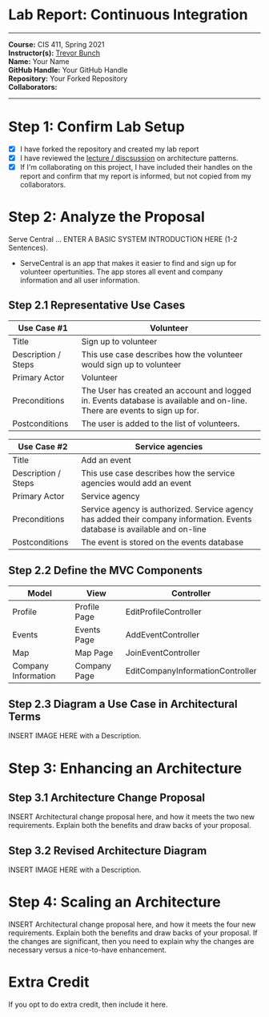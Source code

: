 # Lab Report: Continuous Integration
___
**Course:** CIS 411, Spring 2021  
**Instructor(s):** [Trevor Bunch](https://github.com/trevordbunch)  
**Name:** Your Name  
**GitHub Handle:** Your GitHub Handle  
**Repository:** Your Forked Repository  
**Collaborators:** 
___

# Step 1: Confirm Lab Setup
- [X] I have forked the repository and created my lab report
- [X] I have reviewed the [lecture / discsussion](../assets/04p1_SolutionArchitectures.pdf) on architecture patterns.
- [X] If I'm collaborating on this project, I have included their handles on the report and confirm that my report is informed, but not copied from my collaborators.

# Step 2: Analyze the Proposal
Serve Central ... ENTER A BASIC SYSTEM INTRODUCTION HERE (1-2 Sentences).
- ServeCentral is an app that makes it easier to find and sign up for volunteer opertunities. The app stores all event and company information and all user information.
## Step 2.1 Representative Use Cases  

| Use Case #1 |Volunteer|
|---|---|
| Title |Sign up to volunteer|
| Description / Steps |This use case describes how the volunteer would sign up to volunteer|
| Primary Actor |Volunteer|
| Preconditions |The User has created an account and logged in. Events database is available and on-line. There are events to sign up for.|
| Postconditions |The user is added to the list of volunteers.|

| Use Case #2 |Service agencies|
|---|---|
| Title |Add an event|
| Description / Steps |This use case describes how the service agencies would add an event|
| Primary Actor |Service agency|
| Preconditions |Service agency is authorized. Service agency has added their company information. Events database is available and on-line|
| Postconditions |The event is stored on the events database|

## Step 2.2 Define the MVC Components

| Model | View | Controller |
|---|---|---|
|Profile|Profile Page|EditProfileController|
|Events|Events Page|AddEventController|
|Map|Map Page|JoinEventController|
|Company Information|Company Page|EditCompanyInformationController|

## Step 2.3 Diagram a Use Case in Architectural Terms
INSERT IMAGE HERE with a Description.

# Step 3: Enhancing an Architecture

## Step 3.1 Architecture Change Proposal
INSERT Architectural change proposal here, and how it meets the two new requirements.  Explain both the benefits and draw backs of your proposal.

## Step 3.2 Revised Architecture Diagram
INSERT IMAGE HERE with a Description.

# Step 4: Scaling an Architecture
INSERT Architectural change proposal here, and how it meets the four new requirements.  Explain both the benefits and draw backs of your proposal.  If the changes are significant, then you need to explain why the changes are necessary versus a nice-to-have enhancement.

# Extra Credit
If you opt to do extra credit, then include it here.